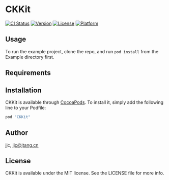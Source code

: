 # CKKit

[![CI Status](http://img.shields.io/travis/jjc/CKKit.svg?style=flat)](https://travis-ci.org/jjc/CKKit)
[![Version](https://img.shields.io/cocoapods/v/CKKit.svg?style=flat)](http://cocoapods.org/pods/CKKit)
[![License](https://img.shields.io/cocoapods/l/CKKit.svg?style=flat)](http://cocoapods.org/pods/CKKit)
[![Platform](https://img.shields.io/cocoapods/p/CKKit.svg?style=flat)](http://cocoapods.org/pods/CKKit)

## Usage

To run the example project, clone the repo, and run `pod install` from the Example directory first.

## Requirements

## Installation

CKKit is available through [CocoaPods](http://cocoapods.org). To install
it, simply add the following line to your Podfile:

```ruby
pod "CKKit"
```

## Author

jjc, jjc@jtang.cn

## License

CKKit is available under the MIT license. See the LICENSE file for more info.

